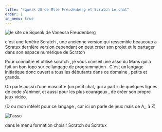 ```yaml
---
title: "squeak JS de Mlle Freudenberg et Scratch Le chat"
order: 1
in_menu: true
---
```

![le site de Squeak de Vanessa Freudenberg](https://www.squeak.js.org) 

c'est une fenêtre Scratch , une ancienne version qui ressemble beaucoup a Scratux dernière version cependant on peut créer son projet et le partager dans son espace numérique  de  Scratch

Pour connaître et utilisé scratch , je vous conseil une asso du Mans qui a fait un bon topo sur ce langage de programmation . C'est un langage initiatique donc ouvert a tous les débutants dans ce domaine , petits et grands.

On parle aussi d'une mascotte (un petit chat, qui a partir de quelques lignes de code s'animer, et aussi pour les  plus courageux , de créer son propre jeux vidéo.

(D ou mon intérêt pour ce langage , car ici on parle de jeux mais de A,, à Z) 

![l'asso](https://www.linuxmaine.org) 

dans le menu formation choisir Scratch ou Scratux 